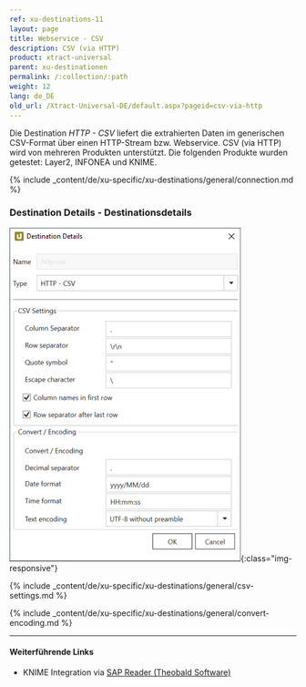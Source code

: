 ```yaml
---
ref: xu-destinations-11
layout: page
title: Webservice - CSV
description: CSV (via HTTP)
product: xtract-universal
parent: xu-destinationen
permalink: /:collection/:path
weight: 12
lang: de_DE
old_url: /Xtract-Universal-DE/default.aspx?pageid=csv-via-http
---
```


Die Destination *HTTP - CSV*  liefert die extrahierten Daten im generischen CSV-Format über einen HTTP-Stream bzw. Webservice. 
CSV (via HTTP) wird von mehreren Produkten unterstützt. Die folgenden Produkte wurden getestet: Layer2, INFONEA und KNIME. 

{% include _content/de/xu-specific/xu-destinations/general/connection.md %}	

### Destination Details - Destinationsdetails

![CSV-Destination-Details](/img/content/xu/CSV-Destination-Details.png){:class="img-responsive"}

{% include _content/de/xu-specific/xu-destinations/general/csv-settings.md %}														 

{% include _content/de/xu-specific/xu-destinations/general/convert-encoding.md %}	

****
#### Weiterführende Links
- KNIME Integration via [SAP Reader (Theobald Software)](https://kb.theobald-software.com/xtract-universal/knime-integration-via-sap-reader)

